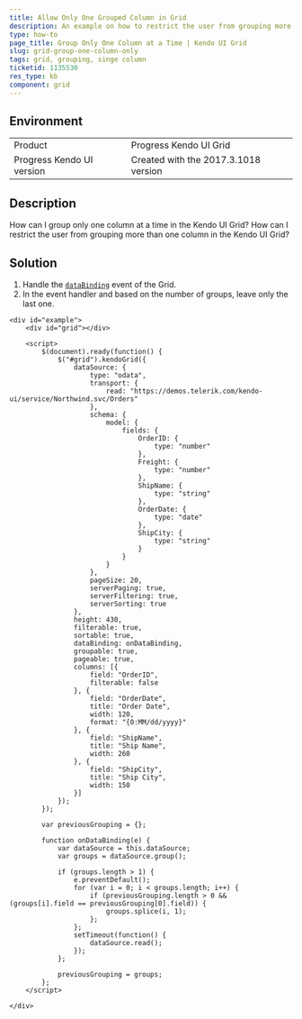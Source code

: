 ```yaml
---
title: Allow Only One Grouped Column in Grid
description: An example on how to restrict the user from grouping more than one column in the Kendo UI Grid.
type: how-to
page_title: Group Only One Column at a Time | Kendo UI Grid
slug: grid-group-one-column-only
tags: grid, grouping, singe column
ticketid: 1135530
res_type: kb
component: grid
---
```


## Environment

<table>
 <tr>
  <td>Product</td>
  <td>Progress Kendo UI Grid</td>
 </tr>
 <tr>
  <td>Progress Kendo UI version</td>
  <td>Created with the 2017.3.1018 version</td>
 </tr>
</table>

## Description

How can I group only one column at a time in the Kendo UI Grid? How can I restrict the user from grouping more than one column in the Kendo UI Grid?

## Solution

1. Handle the [`dataBinding`](https://docs.telerik.com/kendo-ui/api/javascript/ui/grid/events/databinding) event of the Grid.
1. In the event handler and based on the number of groups, leave only the last one.

```dojo
<div id="example">
    <div id="grid"></div>

    <script>
        $(document).ready(function() {
            $("#grid").kendoGrid({
                dataSource: {
                    type: "odata",
                    transport: {
                        read: "https://demos.telerik.com/kendo-ui/service/Northwind.svc/Orders"
                    },
                    schema: {
                        model: {
                            fields: {
                                OrderID: {
                                    type: "number"
                                },
                                Freight: {
                                    type: "number"
                                },
                                ShipName: {
                                    type: "string"
                                },
                                OrderDate: {
                                    type: "date"
                                },
                                ShipCity: {
                                    type: "string"
                                }
                            }
                        }
                    },
                    pageSize: 20,
                    serverPaging: true,
                    serverFiltering: true,
                    serverSorting: true
                },
                height: 430,
                filterable: true,
                sortable: true,
                dataBinding: onDataBinding,
                groupable: true,
                pageable: true,
                columns: [{
                    field: "OrderID",
                    filterable: false
                }, {
                    field: "OrderDate",
                    title: "Order Date",
                    width: 120,
                    format: "{0:MM/dd/yyyy}"
                }, {
                    field: "ShipName",
                    title: "Ship Name",
                    width: 260
                }, {
                    field: "ShipCity",
                    title: "Ship City",
                    width: 150
                }]
            });
        });

        var previousGrouping = {};

        function onDataBinding(e) {
            var dataSource = this.dataSource;
            var groups = dataSource.group();

            if (groups.length > 1) {
                e.preventDefault();
                for (var i = 0; i < groups.length; i++) {
                    if (previousGrouping.length > 0 && (groups[i].field == previousGrouping[0].field)) {
                        groups.splice(i, 1);
                    };
                };
                setTimeout(function() {
                    dataSource.read();
                });
            };

            previousGrouping = groups;
        };
    </script>

</div>
```
